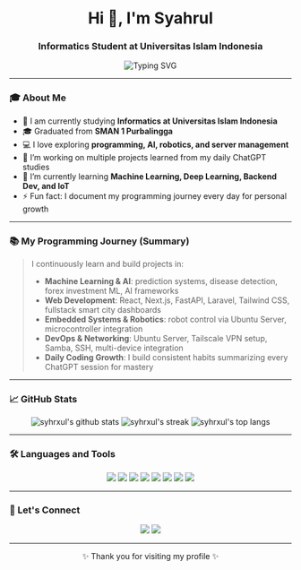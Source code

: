 <h1 align="center">Hi 👋, I'm Syahrul</h1>
<h3 align="center">Informatics Student at Universitas Islam Indonesia</h3>

<p align="center">
  <img src="https://readme-typing-svg.herokuapp.com?font=Fira+Code&size=22&pause=1000&color=42f5a7&center=true&vCenter=true&width=435&lines=Welcome+to+my+GitHub!;I+love+learning+new+technologies;Currently+focusing+on+Fullstack+Dev+%26+AI;Let's+connect+and+build+together!" alt="Typing SVG" />
</p>

---

### 🎓 About Me

- 🏫 I am currently studying **Informatics at Universitas Islam Indonesia**
- 🎓 Graduated from **SMAN 1 Purbalingga**
- 💻 I love exploring **programming, AI, robotics, and server management**
- 🔭 I’m working on multiple projects learned from my daily ChatGPT studies
- 🌱 I’m currently learning **Machine Learning, Deep Learning, Backend Dev, and IoT**
- ⚡ Fun fact: I document my programming journey every day for personal growth

---

### 📚 My Programming Journey (Summary)

> I continuously learn and build projects in:
> 
> - **Machine Learning & AI**: prediction systems, disease detection, forex investment ML, AI frameworks
> - **Web Development**: React, Next.js, FastAPI, Laravel, Tailwind CSS, fullstack smart city dashboards
> - **Embedded Systems & Robotics**: robot control via Ubuntu Server, microcontroller integration
> - **DevOps & Networking**: Ubuntu Server, Tailscale VPN setup, Samba, SSH, multi-device integration
> - **Daily Coding Growth**: I build consistent habits summarizing every ChatGPT session for mastery

---

### 📈 GitHub Stats

<p align="center">
  <img src="https://github-readme-stats.vercel.app/api?username=syhrxul&show_icons=true&theme=radical" alt="syhrxul's github stats" />
  <img src="https://github-readme-streak-stats.herokuapp.com/?user=syhrxul&theme=radical" alt="syhrxul's streak" />
  <img src="https://github-readme-stats.vercel.app/api/top-langs/?username=syhrxul&layout=compact&theme=radical" alt="syhrxul's top langs" />
</p>

---

### 🛠️ Languages and Tools

<p align="center">
  <img src="https://img.shields.io/badge/Python-3776AB?style=for-the-badge&logo=python&logoColor=white"/>
  <img src="https://img.shields.io/badge/Javascript-F7DF1E?style=for-the-badge&logo=javascript&logoColor=black"/>
  <img src="https://img.shields.io/badge/React-61DAFB?style=for-the-badge&logo=react&logoColor=black"/>
  <img src="https://img.shields.io/badge/Next.js-000000?style=for-the-badge&logo=next.js&logoColor=white"/>
  <img src="https://img.shields.io/badge/FastAPI-009688?style=for-the-badge&logo=fastapi&logoColor=white"/>
  <img src="https://img.shields.io/badge/Tailwind_CSS-38B2AC?style=for-the-badge&logo=tailwind-css&logoColor=white"/>
  <img src="https://img.shields.io/badge/Linux-FCC624?style=for-the-badge&logo=linux&logoColor=black"/>
  <img src="https://img.shields.io/badge/Arduino-00979D?style=for-the-badge&logo=arduino&logoColor=white"/>
</p>

---

### 🤝 Let's Connect

<p align="center">
   <a href="https://www.linkedin.com/in/syahrul-imtikhan-ahmad"><img src="https://img.shields.io/badge/LinkedIn-blue?style=for-the-badge&logo=linkedin&logoColor=white"/></a>
  <a href="mailto:syhrulimtkhan@gmail.com"><img src="https://img.shields.io/badge/Email-red?style=for-the-badge&logo=gmail&logoColor=white"/></a>
</p>

---

<p align="center">✨ Thank you for visiting my profile ✨</p>
